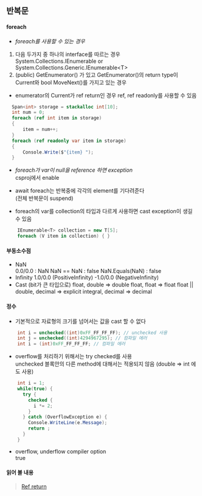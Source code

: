 ## 반복문

#### foreach 
- *foreach를 사용할 수 있는 경우*
1. 다음 두가지 중 하나의 interface를 따르는 경우System.Collections.IEnumerable or System.Collections.Generic.IEnumerable\<T>
2. (public) GetEnumerator() 가 있고
   GetEnumerator()의 return type이 Current와 
   bool MoveNext()를 가지고 있는 경우  
- enumerator의 Current가 ref return인 경우 ref, ref readonly를 사용할 수 있음
```C#
  Span<int> storage = stackalloc int[10];
  int num = 0;
  foreach (ref int item in storage)
  {
      item = num++;
  }
  foreach (ref readonly var item in storage)
  {
      Console.Write($"{item} ");
  }
```
- *foreach가 var이 null을 reference 하면 exception*   
  csproj에서 <Nullable>enable</Nullable>

- await foreach는 반복중에 각각의 element를 기다려준다   
(전체 반복문이 suspend)
- foreach의 var를 collection의 타입과 다르게 사용하면 cast exception이 생길 수 있음   
```C#
	IEnumerable<T> collection = new T[5];
	foreach (V item in collection) { }
```

#### 부동소수점
- NaN   
0.0/0.0 : NaN
NaN == NaN : false
NaN.Equals(NaN) : false
- Infinity
1.0/0.0 (PositiveInfinity)
-1.0/0.0 (NegativeInfinity)
- Cast (bit가 큰 타입으로)
float, double => double 
float, float  => float 
float || double, decimal => explicit
integral, decimal => decimal


#### 정수
- 기본적으로 자료형의 크기를 넘어서는 값을 cast 할 수 없다   
```C#
    int i = unchecked((int)0xFF_FF_FF_FF); // unchecked 사용
    int j = unchecked((int)4294967295); // 컴파일 에러
    int i = (int)0xFF_FF_FF_FF; // 컴파일 에러
```
- overflow를 처리하기 위해서는 try checked를 사용   
unchecked 블록안의 다른 method에 대해서는 적용되지 않음
(double => int 에도 사용)
```C#
    int i = 1;
    while(true) {
      try {
        checked {
          i *= 2;
        }
      } catch (OverflowException e) {
        Console.WriteLine(e.Message);
        return ;
      }
    }
```
- overflow, underflow compiler option    
<CheckForOverflowUnderflow>true</CheckForOverflowUnderflow>

#### 읽어 볼 내용
>[Ref return](https://learn.microsoft.com/en-us/dotnet/csharp/language-reference/statements/jump-statements#ref-returns)
